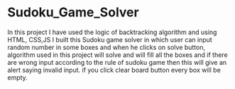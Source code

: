 # Sudoku_Game_Solver
In this project I have used the logic of backtracking algorithm and using HTML, CSS,JS   I built this Sudoku game solver in which user can input random number in some boxes and when he clicks on solve button, algorithm used in this project will solve and will fill all the boxes and if there are wrong input according to the rule of sudoku game then this will give an alert saying invalid input. if you  click clear board button every box will be empty.
